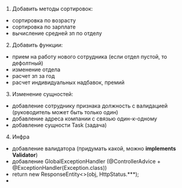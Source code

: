 1. Добавить методы сортировок:
- сортировка по возрасту
- сортировка по зарплате
- вычисление средней зп по отделу 

2. Добавить функции:
- прием на работу нового сотрудника (если отдел пустой, то дефолтный)
- изменение отдела
- расчет зп за год 
- расчет индивидуальных надбавок, премий

3. Изменение сущностей: 
- добавление сотруднику признака должность с валидацией (руководитель может быть только один)
- добавление адреса компании с связью один-к-одному
- добавление сущности Task (задача)

4. Инфра
- добавление валидатора (придумать какой, можно **implements Validator**)
- добавление GlobalExceptionHandler (@ControllerAdvice + @ExceptionHandler(Exception.class))
- return new ResponseEntity<>(obj, HttpStatus.***);
- 